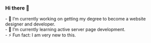 ### Hi there 👋

<!--
**kgalley1102/kgalley1102** is a ✨ _special_ ✨ repository because its `README.md` (this file) appears on your GitHub profile.

Here are some ideas to get you started: --!>

 - 🔭 I’m currently working on getting my degree to become a website designer and developer. <br>
 - 🌱 I’m currently learning active server page development. <br>
 - ⚡ Fun fact: I am very new to this. <br>

